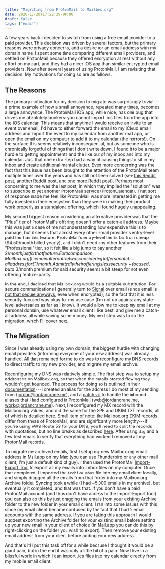 ```yaml
---
title: "Migrating from ProtonMail to Mailbox.org"
date: 2020-12-20T17:22:39-08:00
draft: false
tags: ["email"]
---
```


A few years back I decided to switch from using a free email provider to a paid provider. This decision was driven by several factors, but the primary reasons were privacy concerns, and a desire for an email address with my domain name. I spent some time comparing different email providers, and settled on ProtonMail because they offered encryption at rest without any effort on my part, and they had a nicer iOS app than similar encrypted email providers. Now after several years of using ProtonMail, I am revisiting that decision. My motivations for doing so are as follows.

## The Reasons

The primary motivation for my decision to migrate was surprisingly trivial---a prime example of how a small annoyance, repeated many times, becomes a large annoyance. The ProtonMail iOS app, while nice, has one bug that drives me absolutely bonkers: you cannot import .ics files from the app into the iOS calendar. This means that anytime I would receive an invite to an event over email, I'd have to either forward the email to my iCloud email address and import the event to my calendar from another mail app, or open the email on my computer to add it to my calendar (the horrors!). On the surface this seems relatively inconsequential, but as someone who is chronically forgetful of things that I don't write down, I found it to be a major hurdle to getting appointments and the like out of my inbox and into my calendar. Just that one extra step had a way of causing things to sit in my inbox and create additional mental clutter. Even more concerning was the fact that this issue has been brought to the attention of the ProtonMail team multiple times over the years and has still not been solved (see [this Reddit post](https://www.reddit.com/r/ProtonMail/comments/cnm7pn/cannot_add_ics_file_as_calendar_entry/?utm_source=share&utm_medium=web2x&context=3), [another Reddit post](https://www.reddit.com/r/ProtonMail/comments/jcbh9x/no_way_to_add_a_calendar_invite_from_email/?utm_source=share&utm_medium=web2x&context=3), and [one more Reddit post](https://www.reddit.com/r/ProtonMail/comments/dikmxz/ios_ics_invites_not_updated_in_calendar/?utm_source=share&utm_medium=web2x&context=3)). Perhaps most concerning to me was the last post, in which they implied the "solution" was to subscribe to yet another ProtonMail service (ProtonCalendar). That sort of response made me feel like ProtonMail was more interested in getting me fully invested in their ecosystem than they were in making their product work properly as a standalone offering, which I found hugely unappealing.

My second biggest reason considering an alternative provider was that the "Plus" tier of ProtonMail's offering doesn't offer a catch-all address. Maybe this was just a case of me not understanding how expensive this is to manage, but it seems that almost every other email provider's entry-level paid tier has this feature. ProtonMail's entry-level tier is far from cheap ($4.50/month billed yearly), and I didn't need any other features from their "Professional" tier, so it felt like a big jump to pay another $2/month just for that feature. For a comparison, Mailbox.org (the main alternative I was considering) offers a catch-all address for €1/month. Admittedly their offering is less security-focused, but a ~$3/month premium for said security seems a bit steep for not even offering feature-parity.

In the end, I decided that Mailbox.org would be a suitable substitution. For secure communications I generally turn to [Signal](https://www.signal.org/) over email (since email is [not that secure anyways](https://www.digitaltrends.com/computing/can-email-ever-be-secure/), even when encrypted), so the fact that it is less security-focused was okay for my use case (I'm not up against any state-level adversaries as far as I know). It would allow me to keep my email at my personal domain, use whatever email client I like best, and give me a catch-all address all while saving some money. My next step was to do the migration, which I'll cover next.

## The Migration

Since I was already using my own domain, the biggest hurdle with changing email providers (informing everyone of your new address) was already handled. All that remained for me to do was to reconfigure my DNS records to direct traffic to my new provider, and migrate my email archive.

Reconfiguring my DNS was relatively simple. The first step was to setup my addresses on Mailbox.org, so that when the emails started flowing they wouldn't get bounced. The process for doing so is outlined in their [documentation](https://kb.mailbox.org/display/MBOKBEN/What+is+an+alias+and+how+do+I+use+it)---I created an alias for the address I do most of my sending from (jordan@jordancrane.me), and a [catch-all](https://kb.mailbox.org/display/MBOKBEN/Using+catch-all+alias+with+own+domain) to handle the inbound aliases that I had configured in ProtonMail (web@jordancrane.me, work@jordancrane.me). Next, I reconfigured my MX record with the Mailbox.org values, and did the same for the SPF and DKIM TXT records, all of which is detailed [here](https://kb.mailbox.org/display/MBOKBEN/Using+e-mail+addresses+of+your+domain). Small item of note: the Mailbox.org DKIM records differ from those of ProtonMail, and are significantly more lengthy---if you're using AWS Route 53 for your DNS, you'll need to split the records with quotations, but no line breaks as described [here](https://aws.amazon.com/premiumsupport/knowledge-center/route53-resolve-dkim-text-record-error/). After using `dig` and a few test emails to verify that everything had worked I removed all my ProtonMail records.

To migrate my archived emails, first I setup my new Mailbox.org email address in Mail.app on my Mac (you can use Thunderbird or any other mail client, I'm just a default kind of guy). I then used the ProtonMail [Import-Export Tool](https://protonmail.com/import-export) to export all my emails into .mbox files on my computer. Once that completed, I imported the `Archive.mbox` file into my email client locally, and simply dragged all the emails from that folder into my Mailbox.org Archive folder. Syncing took a while (I had ~5,000 emails in my archive), but eventually it completed, and that was that. If you don't have a paid ProtonMail account (and thus don't have access to the Import-Export tool) you can also do this by just dragging the emails from your existing Archive folder to the new folder in your email client. I ran into some issues with this since my email client became confused by the fact that I had 2 email accounts with the same address. If you are taking this approach I would suggest exporting the Archive folder for your existing email before setting up your new email in your client of choice (in Mail.app you can do this by right-clicking on the folder you wish to export). Then remove your existing email address from your client before adding your new address.

And that's it! I put this task off for a while because I thought it would be a giant pain, but in the end it was only a little bit of a pain. Now I live in a blissful world in which I can import .ics files into my calendar directly from my mobile email client.
